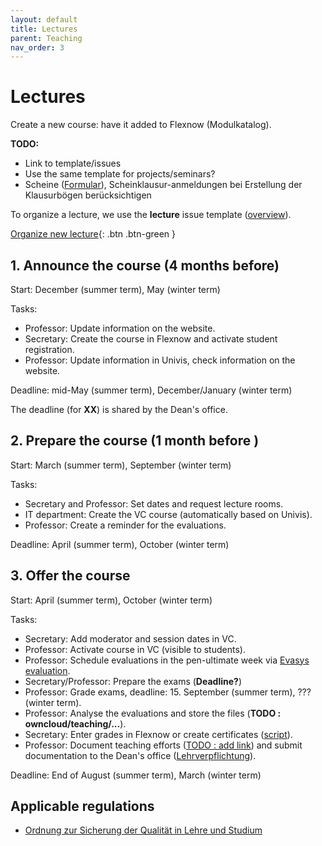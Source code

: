 ```yaml
---
layout: default
title: Lectures
parent: Teaching
nav_order: 3
---
```


# Lectures

Create a new course: have it added to Flexnow (Modulkatalog).

**TODO:**

- Link to template/issues
- Use the same template for projects/seminars?
- Scheine ([Formular](https://www.uni-bamberg.de/ism/studium/anmeldung-scheinklausur/)), Scheinklausur-anmeldungen bei Erstellung der Klausurbögen berücksichtigen

To organize a lecture, we use the **lecture** issue template ([overview](https://github.com/digital-work-lab/handbook/labels/lecture)).

[Organize new lecture](https://github.com/digital-work-lab/handbook/issues/new?assignees=geritwagner&labels=lecture&projects=&template=01_LECTURE.md&title=lecture%3A+){: .btn .btn-green }

## 1. Announce the course (4 months before)
 
Start: December (summer term), May (winter term)

Tasks:

- Professor: Update information on the website.
- Secretary: Create the course in Flexnow and activate student registration.
- Professor: Update information in Univis, check information on the website.

Deadline: mid-May (summer term), December/January (winter term)

The deadline (for **XX**) is shared by the Dean's office.

## 2. Prepare the course (1 month before )

Start: March (summer term), September (winter term)

Tasks:

- Secretary and Professor: Set dates and request lecture rooms.
- IT department: Create the VC course (automatically based on Univis).
- Professor: Create a reminder for the evaluations.

Deadline: April (summer term), October (winter term)

## 3. Offer the course

Start: April (summer term), October (winter term)

Tasks:

- Secretary: Add moderator and session dates in VC.
- Professor: Activate course in VC (visible to students).
- Professor: Schedule evaluations in the pen-ultimate week via [Evasys evaluation](https://www.uni-bamberg.de/its/lehrevaluation/).
- Secretary/Professor: Prepare the exams (**Deadline?**)
- Professor: Grade exams, deadline: 15. September (summer term), ??? (winter term).
- Professor: Analyse the evaluations and store the files (**TODO : owncloud/teaching/...**).
- Secretary: Enter grades in Flexnow or create certificates ([script](https://github.com/digital-work-lab/handbook/tree/main/src/scheine)).
- Professor: Document teaching efforts ([TODO : add link](..)) and submit documentation to the Dean's office ([Lehrverpflichtung](https://www.uni-bamberg.de/abt-personal/formulare-infos-und-merkblaetter/)).

Deadline: End of August (summer term), March (winter term)

## Applicable regulations

- [Ordnung zur Sicherung der Qualität in Lehre und Studium](https://www.uni-bamberg.de/fileadmin/www.abt-studium/Rechtsvorschriften/1Organisation/Evaluation%20Lehre%20Studium/O-Sicherung-Qualitaet-Lehre-Studium-1.pdf)
